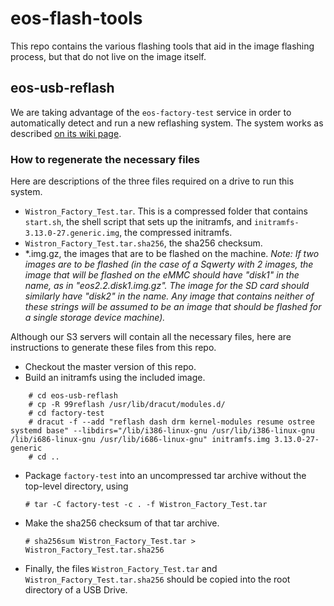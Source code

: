 # eos-flash-tools

This repo contains the various flashing tools that aid in the image flashing process, but that do not live on the image itself.

## eos-usb-reflash

We are taking advantage of the `eos-factory-test` service in order to automatically detect and run a new reflashing system. The system works as described [on its wiki page](https://github.com/endlessm/eos-documentation/wiki/USB-Reflashing). 

### How to regenerate the necessary files
Here are descriptions of the three files required on a drive to run this system.

- `Wistron_Factory_Test.tar`. This is a compressed folder that contains `start.sh`, the shell script that sets up the initramfs, and `initramfs-3.13.0-27.generic.img`, the compressed initramfs.
- `Wistron_Factory_Test.tar.sha256`, the sha256 checksum.
- *.img.gz, the images that are to be flashed on the machine.
_Note: If two images are to be flashed (in the case of a Sqwerty with 2 images, the image that will be flashed on the eMMC should have "disk1" in the name, as in "eos2.2.disk1.img.gz". The image for the SD card should similarly have "disk2" in the name. Any image that contains neither of these strings will be assumed to be an image that should be flashed for a single storage device machine)._

Although our S3 servers will contain all the necessary files, here are instructions to generate these files from this repo.
- Checkout the master version of this repo.
- Build an initramfs using the included image.
```
    # cd eos-usb-reflash
    # cp -R 99reflash /usr/lib/dracut/modules.d/ 
    # cd factory-test
    # dracut -f --add "reflash dash drm kernel-modules resume ostree systemd base" --libdirs="/lib/i386-linux-gnu /usr/lib/i386-linux-gnu /lib/i686-linux-gnu /usr/lib/i686-linux-gnu" initramfs.img 3.13.0-27-generic
    # cd ..
```
- Package `factory-test` into an uncompressed tar archive without the top-level directory, using 
    ```
    # tar -C factory-test -c . -f Wistron_Factory_Test.tar
    ```
- Make the sha256 checksum of that tar archive.
    ```
    # sha256sum Wistron_Factory_Test.tar > Wistron_Factory_Test.tar.sha256
    ```

- Finally, the files `Wistron_Factory_Test.tar` and `Wistron_Factory_Test.tar.sha256` should be copied into the root directory of a USB Drive.

